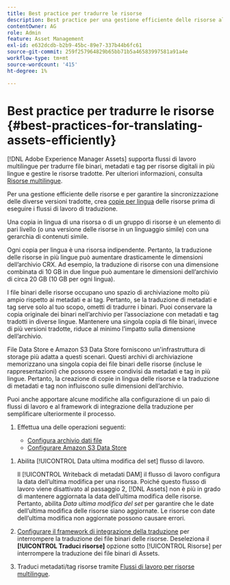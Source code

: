 ```yaml
---
title: Best practice per tradurre le risorse
description: Best practice per una gestione efficiente delle risorse al fine di sincronizzare varie versioni tradotte e semplificare i flussi di lavoro di traduzione.
contentOwner: AG
role: Admin
feature: Asset Management
exl-id: e632dcdb-b2b9-45bc-89e7-337b44b6fc61
source-git-commit: 259f257964829b65bb71b5a46583997581a91a4e
workflow-type: tm+mt
source-wordcount: '415'
ht-degree: 1%

---
```


# Best practice per tradurre le risorse {#best-practices-for-translating-assets-efficiently}

[!DNL Adobe Experience Manager Assets] supporta flussi di lavoro multilingue per tradurre file binari, metadati e tag per risorse digitali in più lingue e gestire le risorse tradotte. Per ulteriori informazioni, consulta [Risorse multilingue](multilingual-assets.md).

Per una gestione efficiente delle risorse e per garantire la sincronizzazione delle diverse versioni tradotte, crea [copie per lingua](preparing-assets-for-translation.md) delle risorse prima di eseguire i flussi di lavoro di traduzione.

Una copia in lingua di una risorsa o di un gruppo di risorse è un elemento di pari livello (o una versione delle risorse in un linguaggio simile) con una gerarchia di contenuti simile.

Ogni copia per lingua è una risorsa indipendente. Pertanto, la traduzione delle risorse in più lingue può aumentare drasticamente le dimensioni dell’archivio CRX. Ad esempio, la traduzione di risorse con una dimensione combinata di 10 GB in due lingue può aumentare le dimensioni dell’archivio di circa 20 GB (10 GB per ogni lingua).

I file binari delle risorse occupano uno spazio di archiviazione molto più ampio rispetto ai metadati e ai tag. Pertanto, se la traduzione di metadati e tag serve solo al tuo scopo, ometti di tradurre i binari. Puoi conservare la copia originale dei binari nell’archivio per l’associazione con metadati e tag tradotti in diverse lingue. Mantenere una singola copia di file binari, invece di più versioni tradotte, riduce al minimo l’impatto sulla dimensione dell’archivio.

File Data Store e Amazon S3 Data Store forniscono un&#39;infrastruttura di storage più adatta a questi scenari. Questi archivi di archiviazione memorizzano una singola copia dei file binari delle risorse (incluse le rappresentazioni) che possono essere condivisi da metadati e tag in più lingue. Pertanto, la creazione di copie in lingua delle risorse e la traduzione di metadati e tag non influiscono sulle dimensioni dell’archivio.

Puoi anche apportare alcune modifiche alla configurazione di un paio di flussi di lavoro e al framework di integrazione della traduzione per semplificare ulteriormente il processo.

1. Effettua una delle operazioni seguenti:

   * [Configura archivio dati file](/help/sites-deploying/data-store-config.md)
   * [Configurare Amazon S3 Data Store](/help/sites-deploying/data-store-config.md)

<!--
1. Disable the [DAM MetaData Write-back](/help/sites-administering/workflow-offloader.md#disable-offloading) workflow.

   As the name suggests, the [!UICONTROL DAM Metadata Writeback] workflow rewrites the metadata to the binary file. Because the metadata changes after translation, writing it back to the binary file generates a different binary for a language copy.

   >[!NOTE]
   >
   >Disabling the [!UICONTROL DAM MetaData Writeback] workflow turns off XMP metadata write-back on asset binaries. Consequently, future metadata changes are no longer be saved within the assets. Evaluate the consequences before disabling this workflow.
-->

1. Abilita [!UICONTROL Data ultima modifica del set] flusso di lavoro.

   Il [!UICONTROL Writeback di metadati DAM] il flusso di lavoro configura la data dell’ultima modifica per una risorsa. Poiché questo flusso di lavoro viene disattivato al passaggio 2, [!DNL Assets] non è più in grado di mantenere aggiornata la data dell’ultima modifica delle risorse. Pertanto, abilita *Data ultima modifica del set* per garantire che le date dell’ultima modifica delle risorse siano aggiornate. Le risorse con date dell’ultima modifica non aggiornate possono causare errori.

1. [Configurare il framework di integrazione della traduzione](/help/sites-administering/tc-tic.md) per interrompere la traduzione dei file binari delle risorse. Deseleziona il **[!UICONTROL Traduci risorse]** opzione sotto [!UICONTROL Risorse] per interrompere la traduzione dei file binari di Assets.
1. Traduci metadati/tag risorse tramite [Flussi di lavoro per risorse multilingue](multilingual-assets.md).
